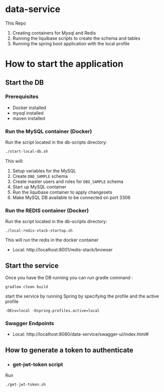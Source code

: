 # data-service

This Repo 
1. Creating containers for Mysql and Redis
2. Running the liquibase scripts to create the schema and tables
3. Running the spring boot application with the local profile

# How to start the application

## Start the DB

### Prerequisites

* Docker installed
* mysql installed
* maven installed

### Run the MySQL container (Docker)

Run the script located in the db-scripts directory:

```bash
./start-local-db.sh
```

This will:

1. Setup variables for the MySQL
2. Create `DBO_SAMPLE` schema
3. Create master users and roles for `DBO_SAMPLE` schema
4. Start up MySQL container
5. Run the liquibase container to apply changesets
6. Make MySQL DB available to be connected on port 3306

### Run the REDIS container (Docker)

Run the script located in the db-scripts directory:

```
./local-redis-stack-startup.sh
```

This will run the redis in the docker container

- Local: http://localhost:8001/redis-stack/browser

## Start the service

Once you have the DB running you can
run gradle command :

```
gradlew clean build
```

start the service by running
Spring by specifying the profile and the active profile

```
-DEnv=local -Dspring.profiles.active=local
```

### Swagger Endpoints

- Local: http://localhost:8080/data-service/swagger-ui/index.html#

## How to generate a token to authenticate

- ### get-jwt-token script

Run

``` bash
./get-jwt-token.sh
```